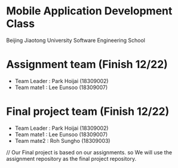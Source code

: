 # Mobile Application Development Class

Beijing Jiaotong University Software Engineering School

# Assignment team (Finish 12/22)

* Team Leader : Park Hoijai (18309002)
* Team mate1 : Lee Eunsoo (18309007)

# Final project team (Finish 12/22)

* Team Leader : Park Hoijai (18309002)
* Team mate1 : Lee Eunsoo (18309007)
* Team mate2 : Roh Sungho (18309003)

// Our Final project is based on our assignments. so We will use the assignment repository as the final project repository.
